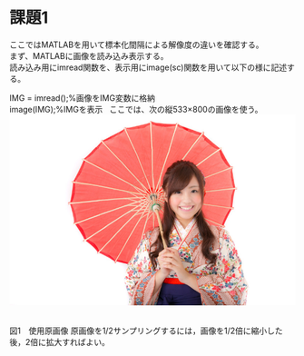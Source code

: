 # 課題1  
ここではMATLABを用いて標本化間隔による解像度の違いを確認する。  
まず、MATLABに画像を読み込み表示する。  
読み込み用にimread関数を、表示用にimage(sc)関数を用いて以下の様に記述する。  
  
IMG = imread();%画像をIMG変数に格納  
image(IMG);%IMGを表示  
ここでは、次の縦533×800の画像を使う。  
![写真](https://github.com/15ec097HaraTakuya/Kadai/blob/master/Kimono.jpg)  
  
図1　使用原画像
原画像を1/2サンプリングするには，画像を1/2倍に縮小した後，2倍に拡大すればよい。  
